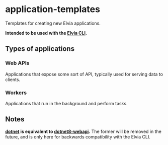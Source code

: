 # application-templates

Templates for creating new Elvia applications.

**Intended to be used with the [Elvia CLI](https://github.com/3lvia/cli).**

## Types of applications

### Web APIs

Applications that expose some sort of API, typically used for serving data to clients.

### Workers

Applications that run in the background and perform tasks.

## Notes

**[dotnet](dotnet) is equivalent to [dotnet8-webapi](dotnet8-webapi).**
The former will be removed in the future, and is only here for backwards compatibility with the Elvia CLI.
